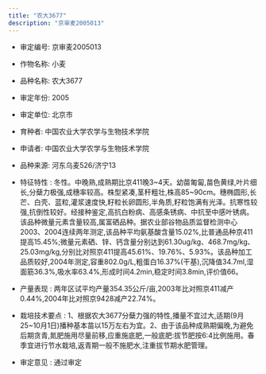 ```yaml
---
title: "农大3677"
description: "京审麦2005013"
---
```

* 审定编号:  京审麦2005013

*  作物名称:  小麦

*  品种名称:  农大3677

*  审定年份:  2005

*  审定单位:  北京市

* 育种者:  中国农业大学农学与生物技术学院

*  申请者:  中国农业大学农学与生物技术学院

*  品种来源:  河东乌麦526/济宁13

*  特征特性 : 
冬性。中晚熟,成熟期比京411晚3~4天。幼苗匍匐,苗色黄绿,叶片细长,分蘖力极强,成穗率较高。株型紧凑,茎秆粗壮,株高85~90cm。穗椭圆形,长芒、白壳、蓝粒,灌浆速度快,籽粒长卵圆形,半角质,籽粒饱满有光泽。抗寒性较强,抗倒性较好。经接种鉴定,高抗白粉病、高感条锈病、中抗至中感叶锈病。该品种微量元素含量较高,属富硒品种。据农业部谷物品质监督检测中心2003、2004连续两年测定,该品种平均氨基酸含量15.02%,比普通品种京411提高15.45%;微量元素硒、锌、钙含量分别达到61.30ug/kg、468.7mg/kg、25.03mg/kg,分别比对照京411提高45.61%、19.76%、5.93%。该品种加工品质较好,2004年测定,容重802.0g/L,粗蛋白16.37%(干基),沉降值34.7ml,湿面筋36.3%,吸水率63.4%,形成时间4.2min,稳定时间3.8min,评价值66。
 
*  产量表现 : 
两年区试平均产量354.35公斤/亩,2003年比对照京411减产0.44%,2004年比对照京9428减产22.74%。

*  栽培技术要点 : 
1、根据农大3677分蘖力强的特性,播量不宜过大,适期(9月25~10月1日)播种基本苗以15万左右为宜。2、由于该品种成熟期偏晚,为避免后期贪青,氮肥施用尽量前移,应重施底肥,一般底肥:拔节肥按6:4比例施用。春季宜进行节水栽培,返青期一般不施肥水,注重拔节期水肥管理。

*  审定意见 : 
通过审定
